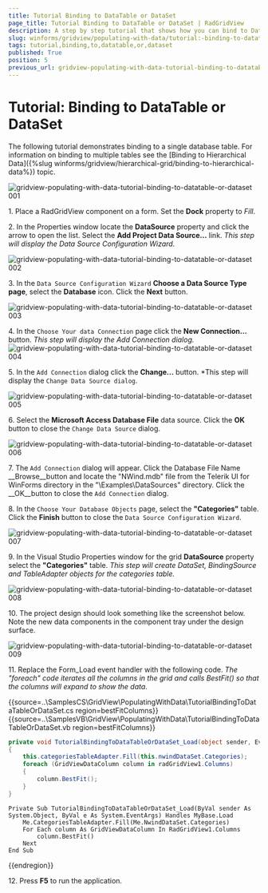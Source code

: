 ```yaml
---
title: Tutorial Binding to DataTable or DataSet
page_title: Tutorial Binding to DataTable or DataSet | RadGridView
description: A step by step tutorial that shows how you can bind to DataTable or DataSet.
slug: winforms/gridview/populating-with-data/tutorial:-binding-to-datatable-or-dataset
tags: tutorial,binding,to,datatable,or,dataset
published: True
position: 5
previous_url: gridview-populating-with-data-tutorial-binding-to-datatable-or-dataset
---
```


# Tutorial: Binding to DataTable or DataSet

The following tutorial demonstrates binding to a single database table. For information on binding to multiple tables see the [Binding to Hierarchical Data]({%slug winforms/gridview/hierarchical-grid/binding-to-hierarchical-data%}) topic. 

![gridview-populating-with-data-tutorial-binding-to-datatable-or-dataset 001](images/gridview-populating-with-data-tutorial-binding-to-datatable-or-dataset001.png)

1\. Place a RadGridView component on a form. Set the __Dock__ property to *Fill*.

2\. In the Properties window locate the __DataSource__ property and click the arrow to open the list. Select the __Add Project Data Source...__ link. *This step will display the Data Source Configuration Wizard.*

![gridview-populating-with-data-tutorial-binding-to-datatable-or-dataset 002](images/gridview-populating-with-data-tutorial-binding-to-datatable-or-dataset002.png)

3\. In the `Data Source Configuration Wizard` __Choose a Data Source Type page__, select the __Database__ icon. Click the __Next__ button.

![gridview-populating-with-data-tutorial-binding-to-datatable-or-dataset 003](images/gridview-populating-with-data-tutorial-binding-to-datatable-or-dataset003.png)

4\. In the `Choose Your data Connection` page click the __New Connection...__ button. *This step will display the Add Connection dialog.*![gridview-populating-with-data-tutorial-binding-to-datatable-or-dataset 004](images/gridview-populating-with-data-tutorial-binding-to-datatable-or-dataset004.png)

5\. In the `Add Connection` dialog click the __Change...__ button. *This step will display the `Change Data Source dialog`.

![gridview-populating-with-data-tutorial-binding-to-datatable-or-dataset 005](images/gridview-populating-with-data-tutorial-binding-to-datatable-or-dataset005.png)

6\. Select the __Microsoft Access Database File__ data source. Click the __OK__ button to close the `Change Data Source` dialog.

![gridview-populating-with-data-tutorial-binding-to-datatable-or-dataset 006](images/gridview-populating-with-data-tutorial-binding-to-datatable-or-dataset006.png)

7\. The `Add Connection` dialog will appear. Click the Database File Name __Browse__button and locate the "NWind.mdb" file from the Telerik UI for WinForms directory in the "\Examples\DataSources" directory. Click the __OK__button to close the `Add Connection` dialog.
            

8\. In the `Choose Your Database Objects` page, select the __"Categories"__ table. Click the __Finish__ button to close the `Data Source Configuration Wizard`.

![gridview-populating-with-data-tutorial-binding-to-datatable-or-dataset 007](images/gridview-populating-with-data-tutorial-binding-to-datatable-or-dataset007.png)

9\. In the Visual Studio Properties window for the grid __DataSource__ property select the __"Categories"__ table. *This step will create DataSet, BindingSource and TableAdapter objects for the categories table.*

![gridview-populating-with-data-tutorial-binding-to-datatable-or-dataset 008](images/gridview-populating-with-data-tutorial-binding-to-datatable-or-dataset008.png)

10\. The project design should look something like the screenshot below. Note the new data components in the component tray under the design surface.

![gridview-populating-with-data-tutorial-binding-to-datatable-or-dataset 009](images/gridview-populating-with-data-tutorial-binding-to-datatable-or-dataset009.png)

11\. Replace the Form_Load event handler with the following code. *The "foreach" code iterates all the columns in the grid and calls BestFit() so that the columns will expand to show the data*.

{{source=..\SamplesCS\GridView\PopulatingWithData\TutorialBindingToDataTableOrDataSet.cs region=bestFitColumns}} 
{{source=..\SamplesVB\GridView\PopulatingWithData\TutorialBindingToDataTableOrDataSet.vb region=bestFitColumns}} 

````C#
private void TutorialBindingToDataTableOrDataSet_Load(object sender, EventArgs e)
{
    this.categoriesTableAdapter.Fill(this.nwindDataSet.Categories);
    foreach (GridViewDataColumn column in radGridView1.Columns)
    {
        column.BestFit();
    }
}

````
````VB.NET
Private Sub TutorialBindingToDataTableOrDataSet_Load(ByVal sender As System.Object, ByVal e As System.EventArgs) Handles MyBase.Load
    Me.CategoriesTableAdapter.Fill(Me.NwindDataSet.Categories)
    For Each column As GridViewDataColumn In RadGridView1.Columns
        column.BestFit()
    Next
End Sub

````

{{endregion}} 

12\. Press __F5__ to run the application.
            
